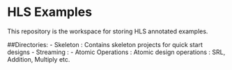 # HLS Examples

This repository is the workspace for storing HLS annotated examples. 

##Directories:
    - Skeleton : Contains skeleton projects for quick start designs
    - Streaming : 
    - Atomic Operations : Atomic design operations : SRL, Addition, Multiply etc. 


